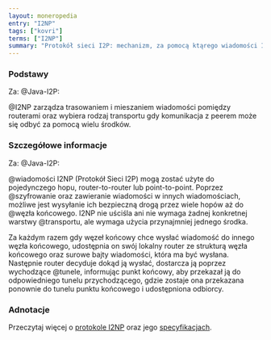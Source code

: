 ```yaml
---
layout: moneropedia
entry: "I2NP"
tags: ["kovri"]
terms: ["I2NP"]
summary: "Protokół sieci I2P: mechanizm, za pomocą ktąrego wiadomości I2NP są przesyłane do sieci I2P."
---
```


### Podstawy

Za: @Java-I2P:

>
@I2NP zarządza trasowaniem i mieszaniem wiadomości pomiędzy routerami oraz wybiera rodzaj transportu gdy komunikacja z peerem może się odbyć za pomocą wielu środków.

### Szczegółowe informacje

Za: @Java-I2P:

>
@wiadomości I2NP (Protokół Sieci I2P) mogą zostać użyte do pojedynczego hopu, router-to-router lub point-to-point. Poprzez @szyfrowanie oraz zawieranie wiadomości w innych wiadomościach, możliwe jest wysyłanie ich bezpieczną drogą przez wiele hopów aż do @węzła końcowego. I2NP nie uściśla ani nie wymaga żadnej konkretnej warstwy @transportu, ale wymaga użycia przynajmniej jednego środka.

>
Za każdym razem gdy węzeł końcowy chce wysłać wiadomość do innego węzła końcowego, udostępnia on swój lokalny router ze strukturą węzła końcowego oraz surowe bajty wiadomości, która ma być wysłana. Następnie router decyduje dokąd ją wysłać, dostarcza ją poprzez wychodzące @tunele, informując punkt końcowy, aby przekazał ją do odpowiedniego tunelu przychodzącego, gdzie zostaje ona przekazana ponownie do tunelu punktu końcowego i udostępniona odbiorcy.

### Adnotacje

Przeczytaj więcej o [protokole I2NP](https://geti2p.net/en/docs/protocol/i2np) oraz jego [specyfikacjach](https://geti2p.net/spec/i2np).
